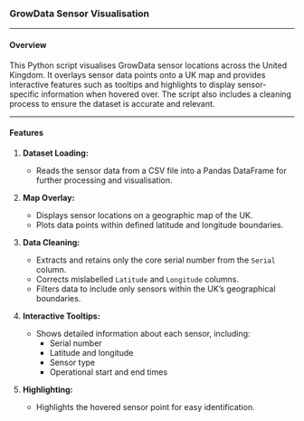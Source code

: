 ### GrowData Sensor Visualisation

---

#### Overview
This Python script visualises GrowData sensor locations across the United Kingdom. It overlays sensor data points onto a UK map and provides interactive features such as tooltips and highlights to display sensor-specific information when hovered over. The script also includes a cleaning process to ensure the dataset is accurate and relevant.

---

#### Features
1. **Dataset Loading:**
   - Reads the sensor data from a CSV file into a Pandas DataFrame for further processing and visualisation.

2. **Map Overlay:**
   - Displays sensor locations on a geographic map of the UK.
   - Plots data points within defined latitude and longitude boundaries.

3. **Data Cleaning:**
   - Extracts and retains only the core serial number from the `Serial` column.
   - Corrects mislabelled `Latitude` and `Longitude` columns.
   - Filters data to include only sensors within the UK’s geographical boundaries.

4. **Interactive Tooltips:**
   - Shows detailed information about each sensor, including:
     - Serial number
     - Latitude and longitude
     - Sensor type
     - Operational start and end times

5. **Highlighting:**
   - Highlights the hovered sensor point for easy identification.

